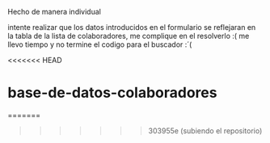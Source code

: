 Hecho de manera individual

intente realizar que los datos introducidos en el formulario se reflejaran en la tabla de la lista de colaboradores, me complique en el resolverlo :( me llevo tiempo y no termine el codigo  para el buscador :´(


<<<<<<< HEAD
# base-de-datos-colaboradores
=======

>>>>>>> 303955e (subiendo el repositorio)
